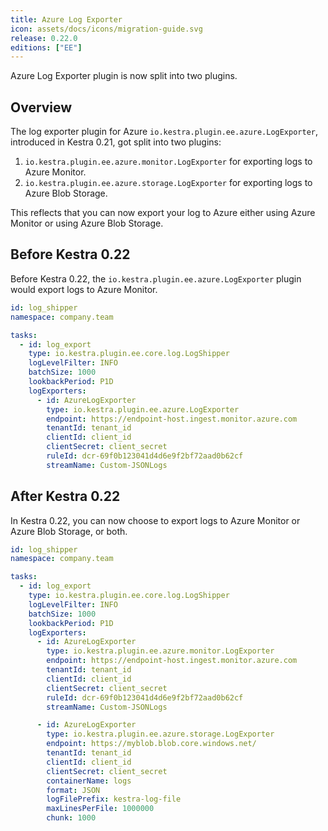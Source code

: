 ```yaml
---
title: Azure Log Exporter
icon: assets/docs/icons/migration-guide.svg
release: 0.22.0
editions: ["EE"]
---
```


Azure Log Exporter plugin is now split into two plugins.

## Overview

The log exporter plugin for Azure `io.kestra.plugin.ee.azure.LogExporter`, introduced in Kestra 0.21, got split into two plugins:
1. `io.kestra.plugin.ee.azure.monitor.LogExporter` for exporting logs to Azure Monitor.
2. `io.kestra.plugin.ee.azure.storage.LogExporter` for exporting logs to Azure Blob Storage.

This reflects that you can now export your log to Azure either using Azure Monitor or using Azure Blob Storage.

## Before Kestra 0.22

Before Kestra 0.22, the `io.kestra.plugin.ee.azure.LogExporter` plugin would export logs to Azure Monitor.

```yaml
id: log_shipper
namespace: company.team

tasks:
  - id: log_export
    type: io.kestra.plugin.ee.core.log.LogShipper
    logLevelFilter: INFO
    batchSize: 1000
    lookbackPeriod: P1D
    logExporters:
      - id: AzureLogExporter
        type: io.kestra.plugin.ee.azure.LogExporter
        endpoint: https://endpoint-host.ingest.monitor.azure.com
        tenantId: tenant_id
        clientId: client_id
        clientSecret: client_secret
        ruleId: dcr-69f0b123041d4d6e9f2bf72aad0b62cf
        streamName: Custom-JSONLogs
```

## After Kestra 0.22

In Kestra 0.22, you can now choose to export logs to Azure Monitor or Azure Blob Storage, or both.

```yaml
id: log_shipper
namespace: company.team

tasks:
  - id: log_export
    type: io.kestra.plugin.ee.core.log.LogShipper
    logLevelFilter: INFO
    batchSize: 1000
    lookbackPeriod: P1D
    logExporters:
      - id: AzureLogExporter
        type: io.kestra.plugin.ee.azure.monitor.LogExporter
        endpoint: https://endpoint-host.ingest.monitor.azure.com
        tenantId: tenant_id
        clientId: client_id
        clientSecret: client_secret
        ruleId: dcr-69f0b123041d4d6e9f2bf72aad0b62cf
        streamName: Custom-JSONLogs

      - id: AzureLogExporter
        type: io.kestra.plugin.ee.azure.storage.LogExporter
        endpoint: https://myblob.blob.core.windows.net/
        tenantId: tenant_id
        clientId: client_id
        clientSecret: client_secret
        containerName: logs
        format: JSON
        logFilePrefix: kestra-log-file
        maxLinesPerFile: 1000000
        chunk: 1000
```
